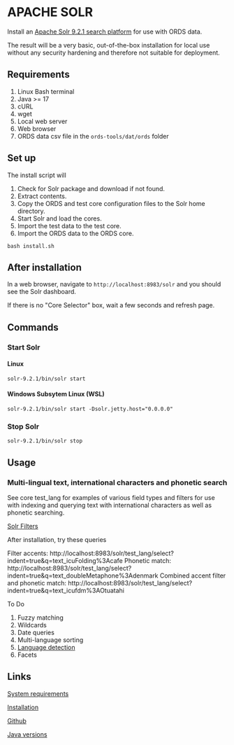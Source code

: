 # APACHE SOLR

Install an [Apache Solr 9.2.1 search platform](https://solr.apache.org/) for use with ORDS data.

The result will be a very basic, out-of-the-box installation for local use without any security hardening and therefore not suitable for deployment.

## Requirements

1. Linux Bash terminal
2. Java >= 17
3. cURL
4. wget
5. Local web server
6. Web browser
7. ORDS data csv file in the `ords-tools/dat/ords` folder

## Set up

The install script will

1. Check for Solr package and download if not found.
2. Extract contents.
3. Copy the ORDS and test core configuration files to the Solr home directory.
4. Start Solr and load the cores.
5. Import the test data to the test core.
6. Import the ORDS data to the ORDS core.

`bash install.sh`

## After installation

In a web browser, navigate to `http://localhost:8983/solr` and you should see the Solr dashboard.

If there is no "Core Selector" box, wait a few seconds and refresh page.

## Commands

### Start Solr

#### Linux

`solr-9.2.1/bin/solr start`

#### Windows Subsytem Linux (WSL)

`solr-9.2.1/bin/solr start -Dsolr.jetty.host="0.0.0.0"`

### Stop Solr

`solr-9.2.1/bin/solr stop`

## Usage

### Multi-lingual text, international characters and phonetic search

See core test_lang for examples of various field types and filters for use with indexing and querying text with international characters as well as phonetic searching.

[Solr Filters](https://solr.apache.org/guide/solr/latest/indexing-guide/filters.html)

After installation, try these queries

Filter accents: http://localhost:8983/solr/test_lang/select?indent=true&q=text_icuFolding%3Acafe
Phonetic match: http://localhost:8983/solr/test_lang/select?indent=true&q=text_doubleMetaphone%3Adenmark
Combined accent filter and phonetic match: http://localhost:8983/solr/test_lang/select?indent=true&q=text_icufdm%3AOtuatahi

To Do

1. Fuzzy matching
2. Wildcards
3. Date queries
4. Multi-language sorting
5. [Language detection](https://solr.apache.org/guide/solr/latest/indexing-guide/language-detection.html)
6. Facets

## Links

[System requirements](https://solr.apache.org/guide/solr/latest/deployment-guide/system-requirements.html)

[Installation](https://solr.apache.org/guide/solr/latest/deployment-guide/installing-solr.html)

[Github](https://github.com/apache/solr)

[Java versions](https://endoflife.date/java)